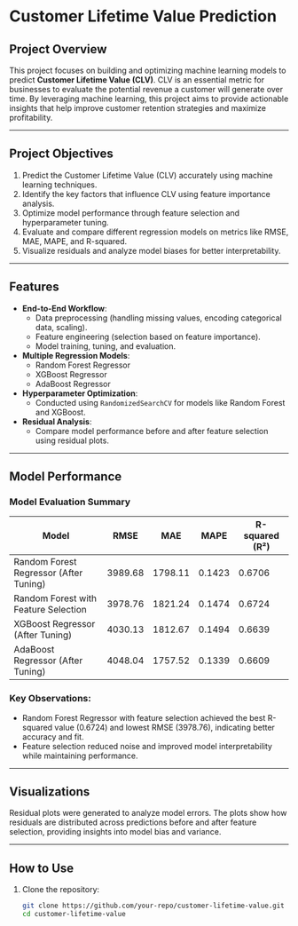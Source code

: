 # **Customer Lifetime Value Prediction**

## **Project Overview**
This project focuses on building and optimizing machine learning models to predict **Customer Lifetime Value (CLV)**. CLV is an essential metric for businesses to evaluate the potential revenue a customer will generate over time. By leveraging machine learning, this project aims to provide actionable insights that help improve customer retention strategies and maximize profitability.

---

## **Project Objectives**
1. Predict the Customer Lifetime Value (CLV) accurately using machine learning techniques.
2. Identify the key factors that influence CLV using feature importance analysis.
3. Optimize model performance through feature selection and hyperparameter tuning.
4. Evaluate and compare different regression models on metrics like RMSE, MAE, MAPE, and R-squared.
5. Visualize residuals and analyze model biases for better interpretability.

---

## **Features**
- **End-to-End Workflow**:
  - Data preprocessing (handling missing values, encoding categorical data, scaling).
  - Feature engineering (selection based on feature importance).
  - Model training, tuning, and evaluation.
- **Multiple Regression Models**:
  - Random Forest Regressor
  - XGBoost Regressor
  - AdaBoost Regressor
- **Hyperparameter Optimization**:
  - Conducted using `RandomizedSearchCV` for models like Random Forest and XGBoost.
- **Residual Analysis**:
  - Compare model performance before and after feature selection using residual plots.

---

## **Model Performance**
### **Model Evaluation Summary**
| **Model**                                 | **RMSE**  | **MAE**  | **MAPE** | **R-squared (R²)** |
|-------------------------------------------|-----------|----------|----------|--------------------|
| Random Forest Regressor (After Tuning)    | 3989.68   | 1798.11  | 0.1423   | 0.6706             |
| Random Forest with Feature Selection      | 3978.76   | 1821.24  | 0.1474   | 0.6724             |
| XGBoost Regressor (After Tuning)          | 4030.13   | 1812.67  | 0.1494   | 0.6639             |
| AdaBoost Regressor (After Tuning)         | 4048.04   | 1757.52  | 0.1339   | 0.6609             |

### **Key Observations**:
- Random Forest Regressor with feature selection achieved the best R-squared value (0.6724) and lowest RMSE (3978.76), indicating better accuracy and fit.
- Feature selection reduced noise and improved model interpretability while maintaining performance.

---

## **Visualizations**
Residual plots were generated to analyze model errors. The plots show how residuals are distributed across predictions before and after feature selection, providing insights into model bias and variance.

---

## **How to Use**
1. Clone the repository:
   ```bash
   git clone https://github.com/your-repo/customer-lifetime-value.git
   cd customer-lifetime-value
